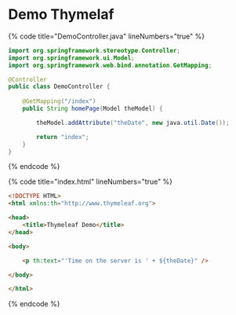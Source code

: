 # Demo Thymelaf



{% code title="DemoController.java" lineNumbers="true" %}
```java
import org.springframework.stereotype.Controller;
import org.springframework.ui.Model;
import org.springframework.web.bind.annotation.GetMapping;

@Controller
public class DemoController {
    
    @GetMapping("/index")
    public String homePage(Model theModel) {

        theModel.addAttribute("theDate", new java.util.Date());

        return "index";
    }
}
```
{% endcode %}



{% code title="index.html" lineNumbers="true" %}
```html
<!DOCTYPE HTML>
<html xmlns:th="http://www.thymeleaf.org">

<head>
    <title>Thymeleaf Demo</title>
</head>

<body>

    <p th:text="'Time on the server is ' + ${theDate}" />

</body>

</html>
```
{% endcode %}
